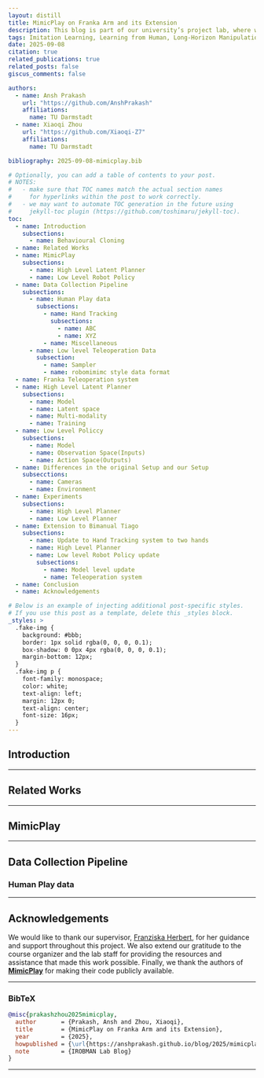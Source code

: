 ```yaml
---
layout: distill
title: MimicPlay on Franka Arm and its Extension
description: This blog is part of our university’s project lab, where we are working on replicating MimicPlay using a real one-arm robotic platform in our lab. Building on this setup, we aim to extend the approach to bi-manual systems such as the Tiago robot. Our work explores how abundant human play data can be leveraged to guide efficient low-level robot policies.
tags: Imitation Learning, Learning from Human, Long-Horizon Manipulation
date: 2025-09-08
citation: true
related_publications: true
related_posts: false
giscus_comments: false

authors:
  - name: Ansh Prakash
    url: "https://github.com/AnshPrakash"
    affiliations:
      name: TU Darmstadt
  - name: Xiaoqi Zhou
    url: "https://github.com/Xiaoqi-Z7"
    affiliations:
      name: TU Darmstadt

bibliography: 2025-09-08-mimicplay.bib

# Optionally, you can add a table of contents to your post.
# NOTES:
#   - make sure that TOC names match the actual section names
#     for hyperlinks within the post to work correctly.
#   - we may want to automate TOC generation in the future using
#     jekyll-toc plugin (https://github.com/toshimaru/jekyll-toc).
toc:
  - name: Introduction
    subsections:
      - name: Behavioural Cloning
  - name: Related Works
  - name: MimicPlay
    subsections:
      - name: High Level Latent Planner
      - name: Low Level Robot Policy
  - name: Data Collection Pipeline
    subsections:
      - name: Human Play data
        subsections:
          - name: Hand Tracking
            subsections:
              - name: ABC
              - name: XYZ
          - name: Miscellaneous
      - name: Low level Teleoperation Data
        subsection:
          - name: Sampler
          - name: robomimimc style data format
  - name: Franka Teleoperation system
  - name: High Level Latent Planner
    subsections:
      - name: Model
      - name: Latent space
      - name: Multi-modality
      - name: Training
  - name: Low Level Policcy
    subsections:
      - name: Model
      - name: Observation Space(Inputs)
      - name: Action Space(Outputs)
  - name: Differences in the original Setup and our Setup
    subsecctions:
      - name: Cameras
      - name: Environment
  - name: Experiments
    subsections:
      - name: High Level Planner
      - name: Low Level Planner
  - name: Extension to Bimanual Tiago
    subsections:
      - name: Update to Hand Tracking system to two hands
      - name: High Level Planner
      - name: Low level Robot Policy update
        subsections:
          - name: Model level update
          - name: Teleoperation system
  - name: Conclusion
  - name: Acknowledgements

# Below is an example of injecting additional post-specific styles.
# If you use this post as a template, delete this _styles block.
_styles: >
  .fake-img {
    background: #bbb;
    border: 1px solid rgba(0, 0, 0, 0.1);
    box-shadow: 0 0px 4px rgba(0, 0, 0, 0.1);
    margin-bottom: 12px;
  }
  .fake-img p {
    font-family: monospace;
    color: white;
    text-align: left;
    margin: 12px 0;
    text-align: center;
    font-size: 16px;
  }
---
```


## Introduction


---

## Related Works


---

## MimicPlay


---

## Data Collection Pipeline


### Human Play data



---



## Acknowledgements

We would like to thank our supervisor, [Franziska Herbert](https://pearl-lab.com/people/franziska-herbert/), for her guidance and support throughout this project. We also extend our gratitude to the course organizer and the lab staff for providing the resources and assistance that made this work possible. Finally, we thank the authors of [**MimicPlay**](https://mimic-play.github.io/) for making their code publicly available.

---



### BibTeX

```bibtex
@misc{prakashzhou2025mimicplay,
  author       = {Prakash, Ansh and Zhou, Xiaoqi},
  title        = {MimicPlay on Franka Arm and its Extension},
  year         = {2025},
  howpublished = {\url{https://anshprakash.github.io/blog/2025/mimicplay/}},
  note         = {IROBMAN Lab Blog}
}
```

---